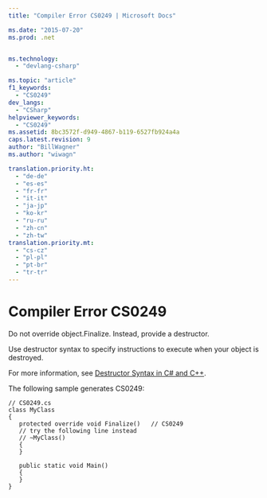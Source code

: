 ```yaml
---
title: "Compiler Error CS0249 | Microsoft Docs"

ms.date: "2015-07-20"
ms.prod: .net


ms.technology: 
  - "devlang-csharp"

ms.topic: "article"
f1_keywords: 
  - "CS0249"
dev_langs: 
  - "CSharp"
helpviewer_keywords: 
  - "CS0249"
ms.assetid: 8bc3572f-d949-4867-b119-6527fb924a4a
caps.latest.revision: 9
author: "BillWagner"
ms.author: "wiwagn"

translation.priority.ht: 
  - "de-de"
  - "es-es"
  - "fr-fr"
  - "it-it"
  - "ja-jp"
  - "ko-kr"
  - "ru-ru"
  - "zh-cn"
  - "zh-tw"
translation.priority.mt: 
  - "cs-cz"
  - "pl-pl"
  - "pt-br"
  - "tr-tr"
---
```

# Compiler Error CS0249
Do not override object.Finalize. Instead, provide a destructor.  
  
 Use destructor syntax to specify instructions to execute when your object is destroyed.  
  
 For more information, see [Destructor Syntax in C# and C++](http://msdn.microsoft.com/en-us/d7901491-7e89-4b6f-8270-0635aa6581b5).  
  
 The following sample generates CS0249:  
  
```  
// CS0249.cs  
class MyClass  
{  
   protected override void Finalize()   // CS0249  
   // try the following line instead  
   // ~MyClass()  
   {  
   }  
  
   public static void Main()  
   {  
   }  
}  
```